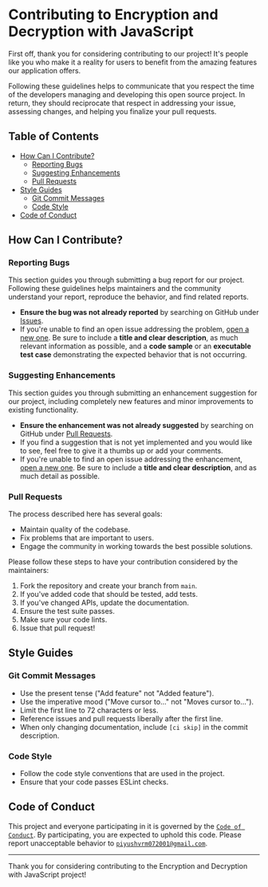 # Contributing to Encryption and Decryption with JavaScript

First off, thank you for considering contributing to our project! It's people like you who make it a reality for users to benefit from the amazing features our application offers.

Following these guidelines helps to communicate that you respect the time of the developers managing and developing this open source project. In return, they should reciprocate that respect in addressing your issue, assessing changes, and helping you finalize your pull requests.

## Table of Contents

- [How Can I Contribute?](#how-can-i-contribute)
  - [Reporting Bugs](#reporting-bugs)
  - [Suggesting Enhancements](#suggesting-enhancements)
  - [Pull Requests](#pull-requests)
- [Style Guides](#style-guides)
  - [Git Commit Messages](#git-commit-messages)
  - [Code Style](#code-style)
- [Code of Conduct](#code-of-conduct)

## How Can I Contribute?

### Reporting Bugs

This section guides you through submitting a bug report for our project. Following these guidelines helps maintainers and the community understand your report, reproduce the behavior, and find related reports.

- **Ensure the bug was not already reported** by searching on GitHub under [Issues](https://github.com/vrm-piyush/Encryption-Decryption/issues).
- If you're unable to find an open issue addressing the problem, [open a new one](https://github.com/vrm-piyush/Encryption-Decryption/issues/new). Be sure to include a **title and clear description**, as much relevant information as possible, and a **code sample** or an **executable test case** demonstrating the expected behavior that is not occurring.

### Suggesting Enhancements

This section guides you through submitting an enhancement suggestion for our project, including completely new features and minor improvements to existing functionality.

- **Ensure the enhancement was not already suggested** by searching on GitHub under [Pull Requests](https://github.com/vrm-piyush/Encryption-Decryption/pulls).
- If you find a suggestion that is not yet implemented and you would like to see, feel free to give it a thumbs up or add your comments.
- If you're unable to find an open issue addressing the enhancement, [open a new one](https://github.com/vrm-piyush/Encryption-Decryption/issues/new). Be sure to include a **title and clear description**, and as much detail as possible.

### Pull Requests

The process described here has several goals:

- Maintain quality of the codebase.
- Fix problems that are important to users.
- Engage the community in working towards the best possible solutions.

Please follow these steps to have your contribution considered by the maintainers:

1. Fork the repository and create your branch from `main`.
2. If you've added code that should be tested, add tests.
3. If you've changed APIs, update the documentation.
4. Ensure the test suite passes.
5. Make sure your code lints.
6. Issue that pull request!

## Style Guides

### Git Commit Messages

- Use the present tense ("Add feature" not "Added feature").
- Use the imperative mood ("Move cursor to..." not "Moves cursor to...").
- Limit the first line to 72 characters or less.
- Reference issues and pull requests liberally after the first line.
- When only changing documentation, include `[ci skip]` in the commit description.

### Code Style

- Follow the code style conventions that are used in the project.
- Ensure that your code passes ESLint checks.

## Code of Conduct

This project and everyone participating in it is governed by the [`Code of Conduct`](CODE_OF_CONDUCT.md). By participating, you are expected to uphold this code. Please report unacceptable behavior to [`piyushvrm072001@gmail.com`](mailto:piyushvrm072001@gmail.com).

---

Thank you for considering contributing to the Encryption and Decryption with JavaScript project!
